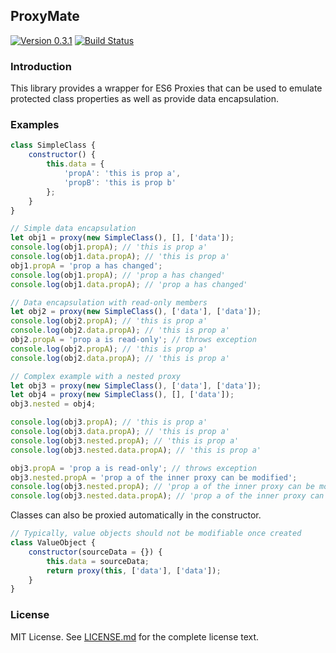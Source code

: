## ProxyMate

[![Version 0.3.1](https://img.shields.io/badge/version-0.3.1-brightgreen.svg)](https://github.com/chimericdream/proxy-mate) [![Build Status](https://travis-ci.org/chimericdream/proxy-mate.svg?branch=master)](https://travis-ci.org/chimericdream/proxy-mate)

### Introduction

This library provides a wrapper for ES6 Proxies that can be used to emulate protected class properties as well as provide data encapsulation.

### Examples

```javascript
class SimpleClass {
    constructor() {
        this.data = {
            'propA': 'this is prop a',
            'propB': 'this is prop b'
        };
    }
}

// Simple data encapsulation
let obj1 = proxy(new SimpleClass(), [], ['data']);
console.log(obj1.propA); // 'this is prop a'
console.log(obj1.data.propA); // 'this is prop a'
obj1.propA = 'prop a has changed';
console.log(obj1.propA); // 'prop a has changed'
console.log(obj1.data.propA); // 'prop a has changed'

// Data encapsulation with read-only members
let obj2 = proxy(new SimpleClass(), ['data'], ['data']);
console.log(obj2.propA); // 'this is prop a'
console.log(obj2.data.propA); // 'this is prop a'
obj2.propA = 'prop a is read-only'; // throws exception
console.log(obj2.propA); // 'this is prop a'
console.log(obj2.data.propA); // 'this is prop a'

// Complex example with a nested proxy
let obj3 = proxy(new SimpleClass(), ['data'], ['data']);
let obj4 = proxy(new SimpleClass(), [], ['data']);
obj3.nested = obj4;

console.log(obj3.propA); // 'this is prop a'
console.log(obj3.data.propA); // 'this is prop a'
console.log(obj3.nested.propA); // 'this is prop a'
console.log(obj3.nested.data.propA); // 'this is prop a'

obj3.propA = 'prop a is read-only'; // throws exception
obj3.nested.propA = 'prop a of the inner proxy can be modified';
console.log(obj3.nested.propA); // 'prop a of the inner proxy can be modified'
console.log(obj3.nested.data.propA); // 'prop a of the inner proxy can be modified'
```

Classes can also be proxied automatically in the constructor.

```javascript
// Typically, value objects should not be modifiable once created
class ValueObject {
    constructor(sourceData = {}) {
        this.data = sourceData;
        return proxy(this, ['data'], ['data']);
    }
}
```

### License

MIT License. See [LICENSE.md](https://github.com/chimericdream/proxy-mate/blob/master/LICENSE.md) for the complete license text.
